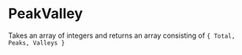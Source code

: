 # PeakValley

Takes an array of integers and returns an array consisting of `{ Total, Peaks, Valleys }`
